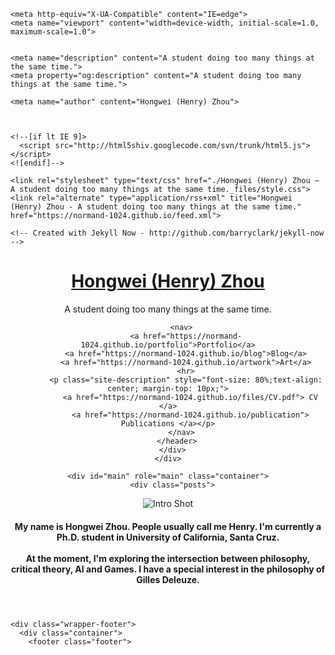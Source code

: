 <!DOCTYPE html>
<!-- saved from url=(0031)https://normand-1024.github.io/ -->
<html><head><meta http-equiv="Content-Type" content="text/html; charset=UTF-8">
    <title>Hongwei (Henry) Zhou – A student doing too many things at the same time.</title>
    <script src="./Hongwei (Henry) Zhou – A student doing too many things at the same time._files/jquery-2.2.4.min.js.download"></script>
        
    
    <meta http-equiv="X-UA-Compatible" content="IE=edge">
    <meta name="viewport" content="width=device-width, initial-scale=1.0, maximum-scale=1.0">

    
    <meta name="description" content="A student doing too many things at the same time.">
    <meta property="og:description" content="A student doing too many things at the same time.">
    
    <meta name="author" content="Hongwei (Henry) Zhou">

    

    <!--[if lt IE 9]>
      <script src="http://html5shiv.googlecode.com/svn/trunk/html5.js"></script>
    <![endif]-->

    <link rel="stylesheet" type="text/css" href="./Hongwei (Henry) Zhou – A student doing too many things at the same time._files/style.css">
    <link rel="alternate" type="application/rss+xml" title="Hongwei (Henry) Zhou - A student doing too many things at the same time." href="https://normand-1024.github.io/feed.xml">

    <!-- Created with Jekyll Now - http://github.com/barryclark/jekyll-now -->
  </head>

  <body>
    <div class="wrapper-masthead">
      <div class="container">
        <header class="masthead clearfix">
          <div class="site-info">
            <h1 class="site-name"><a href="https://normand-1024.github.io/">Hongwei (Henry) Zhou</a></h1>
            <p class="site-description">A student doing too many things at the same time.</p>
          </div>

          <nav>
            <a href="https://normand-1024.github.io/portfolio">Portfolio</a>
            <a href="https://normand-1024.github.io/blog">Blog</a>
            <a href="https://normand-1024.github.io/artwork">Art</a>
            <hr>
            <p class="site-description" style="font-size: 80%;text-align: center; margin-top: 10px;">
              <a href="https://normand-1024.github.io/files/CV.pdf"> CV </a>
              <a href="https://normand-1024.github.io/publication"> Publications </a></p>
          </nav>
        </header>
      </div>
    </div>

    <div id="main" role="main" class="container">
      <div class="posts">
  <div class="index-grid-container"> 
    <div>
      <img src="./Hongwei (Henry) Zhou – A student doing too many things at the same time._files/self-pic.png" alt="Intro Shot">
    </div>
    <h4>My name is Hongwei Zhou. People usually call me Henry. I'm currently a Ph.D. student in University of California, Santa Cruz.
      <br><br>
    At the moment, I'm exploring the intersection between philosophy, critical theory, AI and Games. I have a special interest in the philosophy of Gilles Deleuze.
    </h4>
  </div>
</div>
    </div>

    <div class="wrapper-footer">
      <div class="container">
        <footer class="footer">
          
<a href="mailto:hzhou55@ucsc.edu"><i class="svg-icon email"></i></a>


<a href="https://github.com/Normand-1024"><i class="svg-icon github"></i></a>
<a href="https://instagram.com/henryzhouism"><i class="svg-icon instagram"></i></a>
<a href="https://www.linkedin.com/in/hongwei-zhou-04898a7a"><i class="svg-icon linkedin"></i></a>


<a href="https://www.twitter.com/NormandHaW"><i class="svg-icon twitter"></i></a>



<a href="https://plus.google.com/@henryzhou_82383"><i class="svg-icon medium"></i></a>
        </footer>
      </div>
    </div>

    

  

<iframe id="aTujyt9j" frameborder="0" src="./Hongwei (Henry) Zhou – A student doing too many things at the same time._files/translateSandbox.html" style="width: 0px; height: 0px; display: none;"></iframe></body></html>
